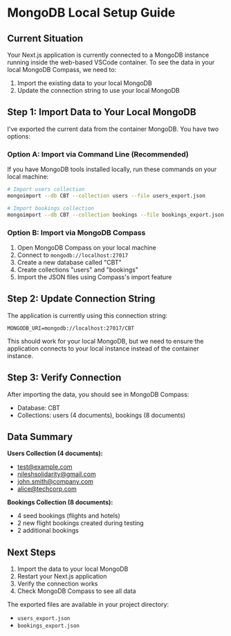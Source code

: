 # MongoDB Local Setup Guide

## Current Situation
Your Next.js application is currently connected to a MongoDB instance running inside the web-based VSCode container. To see the data in your local MongoDB Compass, we need to:

1. Import the existing data to your local MongoDB
2. Update the connection string to use your local MongoDB

## Step 1: Import Data to Your Local MongoDB

I've exported the current data from the container MongoDB. You have two options:

### Option A: Import via Command Line (Recommended)
If you have MongoDB tools installed locally, run these commands on your local machine:

```bash
# Import users collection
mongoimport --db CBT --collection users --file users_export.json

# Import bookings collection  
mongoimport --db CBT --collection bookings --file bookings_export.json
```

### Option B: Import via MongoDB Compass
1. Open MongoDB Compass on your local machine
2. Connect to `mongodb://localhost:27017`
3. Create a new database called "CBT"
4. Create collections "users" and "bookings"
5. Import the JSON files using Compass's import feature

## Step 2: Update Connection String

The application is currently using this connection string:
```
MONGODB_URI=mongodb://localhost:27017/CBT
```

This should work for your local MongoDB, but we need to ensure the application connects to your local instance instead of the container instance.

## Step 3: Verify Connection

After importing the data, you should see in MongoDB Compass:
- Database: CBT
- Collections: users (4 documents), bookings (8 documents)

## Data Summary

**Users Collection (4 documents):**
- test@example.com
- nileshsolidarity@gmail.com  
- john.smith@company.com
- alice@techcorp.com

**Bookings Collection (8 documents):**
- 4 seed bookings (flights and hotels)
- 2 new flight bookings created during testing
- 2 additional bookings

## Next Steps

1. Import the data to your local MongoDB
2. Restart your Next.js application
3. Verify the connection works
4. Check MongoDB Compass to see all data

The exported files are available in your project directory:
- `users_export.json`
- `bookings_export.json`
